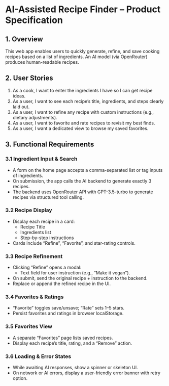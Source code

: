 # AI-Assisted Recipe Finder – Product Specification

## 1. Overview
This web app enables users to quickly generate, refine, and save cooking recipes based on a list of ingredients. An AI model (via OpenRouter) produces human-readable recipes.

## 2. User Stories
1. As a cook, I want to enter the ingredients I have so I can get recipe ideas.  
2. As a user, I want to see each recipe’s title, ingredients, and steps clearly laid out.  
3. As a user, I want to refine any recipe with custom instructions (e.g., dietary adjustments).  
4. As a user, I want to favorite and rate recipes to revisit my best finds.  
5. As a user, I want a dedicated view to browse my saved favorites.

## 3. Functional Requirements

### 3.1 Ingredient Input & Search
- A form on the home page accepts a comma-separated list or tag inputs of ingredients.
- On submission, the app calls the AI backend to generate exactly 3 recipes.
- The backend uses OpenRouter API with GPT-3.5-turbo to generate recipes via structured tool calling.

### 3.2 Recipe Display
- Display each recipe in a card:
  - Recipe Title
  - Ingredients list
  - Step-by-step instructions
- Cards include “Refine”, “Favorite”, and star-rating controls.

### 3.3 Recipe Refinement
- Clicking “Refine” opens a modal:
  - Text field for user instruction (e.g., “Make it vegan”).
- On submit, send the original recipe + instruction to the backend.
- Replace or append the refined recipe in the UI.

### 3.4 Favorites & Ratings
- “Favorite” toggles save/unsave; “Rate” sets 1–5 stars.
- Persist favorites and ratings in browser localStorage.

### 3.5 Favorites View
- A separate “Favorites” page lists saved recipes.
- Display each recipe’s title, rating, and a “Remove” action.

### 3.6 Loading & Error States
- While awaiting AI responses, show a spinner or skeleton UI.
- On network or AI errors, display a user-friendly error banner with retry option.

